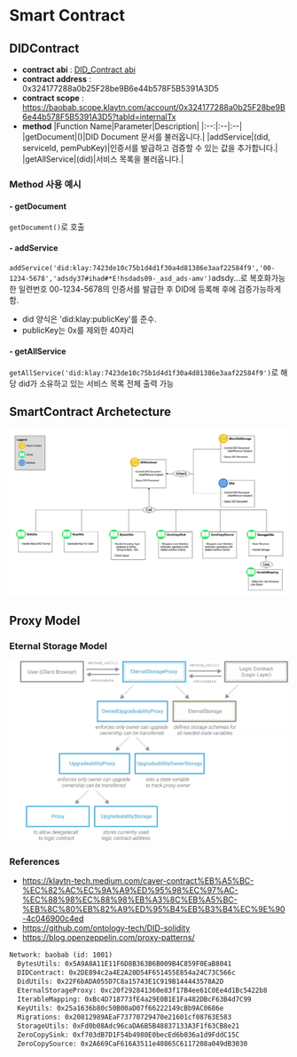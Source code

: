 # Smart Contract

## DIDContract

- **contract abi** : [DID_Contract abi](./contracts/abi/DIDContractABI.json)
- **contract address** : 0x324177288a0b25F28be9B6e44b578F5B5391A3D5
- **contract scope** : https://baobab.scope.klaytn.com/account/0x324177288a0b25F28be9B6e44b578F5B5391A3D5?tabId=internalTx
- **method**
  |Function Name|Parameter|Description|
  |:--:|:--|:--|
  |getDocument|()|DID Document 문서를 불러옵니다.|
  |addService|(did, serviceId, pemPubKey)|인증서를 발급하고 검증할 수 있는 값을 추가합니다.|
  |getAllService|(did)|서비스 목록을 불러옵니다.|

### **Method** 사용 예시

#### - getDocument

`getDocument()`로 호출

#### - addService

`addService('did:klay:7423de10c75b1d4d1f30a4d81386e3aaf22584f9','00-1234-5678','adsdy37#ihad#*E!hsdads09-_asd_ads-amv')`adsdy...로 복호화가능한 일련번호 00-1234-5678의 인증서를 발급한 후 DID에 등록해 후에 검증가능하게 함.

- did 양식은 'did:klay:publicKey'를 준수.
- publicKey는 0x를 제외한 40자리

#### - getAllService

`getAllService('did:klay:7423de10c75b1d4d1f30a4d81386e3aaf22584f9')`로 해당 did가 소유하고 있는 서비스 목록 전체 출력 가능

## SmartContract Archetecture

![](./doc/SC_Archetecture.png)

## Proxy Model

### Eternal Storage Model

![](./doc/Eternal-Storage.png)

### References

- https://klaytn-tech.medium.com/caver-contract%EB%A5%BC-%EC%82%AC%EC%9A%A9%ED%95%98%EC%97%AC-%EC%88%98%EC%88%98%EB%A3%8C%EB%A5%BC-%EB%8C%80%EB%82%A9%ED%95%B4%EB%B3%B4%EC%9E%90-4c046900c4ed
- https://github.com/ontology-tech/DID-solidity
- https://blog.openzeppelin.com/proxy-patterns/

```
Network: baobab (id: 1001)
  BytesUtils: 0x5A9A8A11E11F6D8B363B6B009B4C859F0EaB8041
  DIDContract: 0x2DE894c2a4E2A20D54F651455E854a24C73C566c
  DidUtils: 0x22F6bADA055D7C8a15743E1C919B144443578A2D
  EternalStorageProxy: 0xc20f292841360e83f17B4ee61C0Ee4d1Bc5422b8
  IterableMapping: 0xBc4D718773fE4a29E0B1E1Fa482DBcF63B4d7C99
  KeyUtils: 0x25a1636b80c50B00aD07f66222149cBb9AC0686e
  Migrations: 0x20812989AEaF73770729470e21601cf08763E583
  StorageUtils: 0xFd0b08Adc96caDA6B5B48837133A3F1f63CB8e21
  ZeroCopySink: 0xf703dB7D1F54b4980E0becEd6b036a1d9FddC15C
  ZeroCopySource: 0x2A669CaF616A3511e40865C6117208a049dB3030
```
